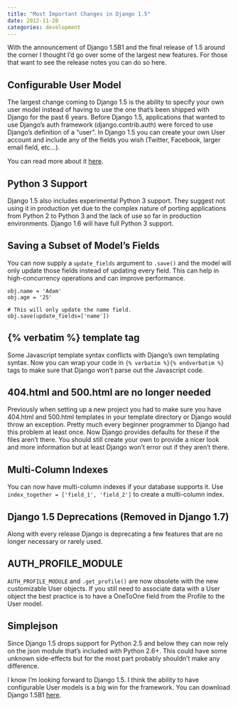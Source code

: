 ```yaml
---
title: "Most Important Changes in Django 1.5"
date: 2012-11-28
categories: development
---
```


With the announcement of Django 1.5B1 and the final release of 1.5 around the corner I thought I’d go over some of the largest new features. For those that want to see the release notes you can do so here.


## Configurable User Model
The largest change coming to Django 1.5 is the ability to specify your own user model instead of having to use the one that’s been shipped with Django for the past 6 years. Before Django 1.5, applications that wanted to use Django’s auth framework (django.contrib.auth) were forced to use Django’s definition of a “user”. In Django 1.5 you can create your own User account and include any of the fields you wish (Twitter, Facebook, larger email field, etc…).

You can read more about it [here](/posts/using-configurable-user-models-in-django15/).

## Python 3 Support
Django 1.5 also includes experimental Python 3 support. They suggest not using it in production yet due to the complex nature of porting applications from Python 2 to Python 3 and the lack of use so far in production environments. Django 1.6 will have full Python 3 support.

## Saving a Subset of Model’s Fields
You can now supply a `update_fields` argument to `.save()` and the model will only update those fields instead of updating every field. This can help in high-concurrency operations and can improve performance.

```
obj.name = 'Adam'
obj.age = '25'
 
# This will only update the name field.
obj.save(update_fields=['name'])
```

## {% verbatim %} template tag
Some Javascript template syntax conflicts with Django’s own templating syntax. Now you can wrap your code in `{% verbatim %}{% endverbatim %}` tags to make sure that Django won’t parse out the Javascript code.

## 404.html and 500.html are no longer needed
Previously when setting up a new project you had to make sure you have 404.html and 500.html templates in your template directory or Django would throw an exception. Pretty much every beginner programmer to Django had this problem at least once. Now Django provides defaults for these if the files aren’t there. You should still create your own to provide a nicer look and more information but at least Django won’t error out if they aren’t there.

## Multi-Column Indexes
You can now have multi-column indexes if your database supports it. Use `index_together = ['field_1', 'field_2']` to create a multi-column index.


## Django 1.5 Deprecations (Removed in Django 1.7)
Along with every release Django is deprecating a few features that are no longer necessary or rarely used.

## AUTH_PROFILE_MODULE
`AUTH_PROFILE_MODULE` and `.get_profile()` are now obsolete with the new customizable User objects. If you still need to associate data with a User object the best practice is to have a OneToOne field from the Profile to the User model.

## Simplejson
Since Django 1.5 drops support for Python 2.5 and below they can now rely on the json module that’s included with Python 2.6+. This could have some unknown side-effects but for the most part probably shouldn’t make any difference.

I know I’m looking forward to Django 1.5. I think the ability to have configurable User models is a big win for the framework. You can download Django 1.5B1 [here](https://www.djangoproject.com/download/1.5b1/tarball/).